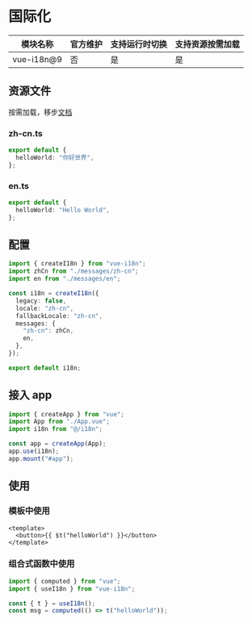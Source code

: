 # 国际化

| 模块名称   | 官方维护 | 支持运行时切换 | 支持资源按需加载 |
| ---------- | -------- | -------------- | ---------------- |
| vue-i18n@9 | 否       | 是             | 是               |

## 资源文件

按需加载，移步[文档](https://kazupon.github.io/vue-i18n/guide/lazy-loading.html)

### zh-cn.ts

```ts
export default {
  helloWorld: "你好世界",
};
```

### en.ts

```ts
export default {
  helloWorld: "Hello World",
};
```

## 配置

```ts
import { createI18n } from "vue-i18n";
import zhCn from "./messages/zh-cn";
import en from "./messages/en";

const i18n = createI18n({
  legacy: false,
  locale: "zh-cn",
  fallbackLocale: "zh-cn",
  messages: {
    "zh-cn": zhCn,
    en,
  },
});

export default i18n;
```

## 接入 app

```ts
import { createApp } from "vue";
import App from "./App.vue";
import i18n from "@/i18n";

const app = createApp(App);
app.use(i18n);
app.mount("#app");
```

## 使用

### 模板中使用

```vue
<template>
  <button>{{ $t("helloWorld") }}</button>
</template>
```

### 组合式函数中使用

```ts
import { computed } from "vue";
import { useI18n } from "vue-i18n";

const { t } = useI18n();
const msg = computed(() => t("helloWorld"));
```
